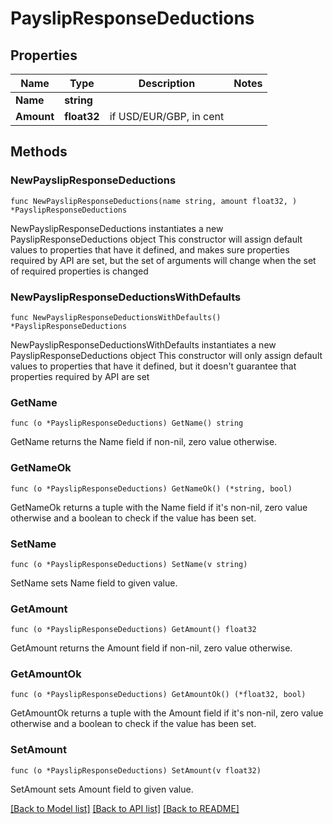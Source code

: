 # PayslipResponseDeductions

## Properties

Name | Type | Description | Notes
------------ | ------------- | ------------- | -------------
**Name** | **string** |  | 
**Amount** | **float32** | if USD/EUR/GBP, in cent | 

## Methods

### NewPayslipResponseDeductions

`func NewPayslipResponseDeductions(name string, amount float32, ) *PayslipResponseDeductions`

NewPayslipResponseDeductions instantiates a new PayslipResponseDeductions object
This constructor will assign default values to properties that have it defined,
and makes sure properties required by API are set, but the set of arguments
will change when the set of required properties is changed

### NewPayslipResponseDeductionsWithDefaults

`func NewPayslipResponseDeductionsWithDefaults() *PayslipResponseDeductions`

NewPayslipResponseDeductionsWithDefaults instantiates a new PayslipResponseDeductions object
This constructor will only assign default values to properties that have it defined,
but it doesn't guarantee that properties required by API are set

### GetName

`func (o *PayslipResponseDeductions) GetName() string`

GetName returns the Name field if non-nil, zero value otherwise.

### GetNameOk

`func (o *PayslipResponseDeductions) GetNameOk() (*string, bool)`

GetNameOk returns a tuple with the Name field if it's non-nil, zero value otherwise
and a boolean to check if the value has been set.

### SetName

`func (o *PayslipResponseDeductions) SetName(v string)`

SetName sets Name field to given value.


### GetAmount

`func (o *PayslipResponseDeductions) GetAmount() float32`

GetAmount returns the Amount field if non-nil, zero value otherwise.

### GetAmountOk

`func (o *PayslipResponseDeductions) GetAmountOk() (*float32, bool)`

GetAmountOk returns a tuple with the Amount field if it's non-nil, zero value otherwise
and a boolean to check if the value has been set.

### SetAmount

`func (o *PayslipResponseDeductions) SetAmount(v float32)`

SetAmount sets Amount field to given value.



[[Back to Model list]](../README.md#documentation-for-models) [[Back to API list]](../README.md#documentation-for-api-endpoints) [[Back to README]](../README.md)


